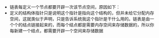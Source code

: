 * 链表每定义一个节点都要开辟一次该节点空间，原因如下：
* 定义的结构体指针只是说明这个指针是指向这个结构的，但并未给它分配内存空间，这就类似于声明，只是告诉系统我这个指针是干什么用的。链表是由一个个的结点链接起来的，而每个结点都是需要内存空间来存储数据的，所以你每新建一个结点，都需要开辟一个空间来存储数据
